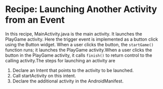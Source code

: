 # Recipe: Launching Another Activity from an Event
In this recipe, MainActivity.java is the main activity. It launches the
PlayGame activity. Here the trigger event is implemented as a button click using the
Button widget.
When a user clicks the button, the ```startGame()``` function runs; it launches the
PlayGame activity.When a user clicks the button in the PlayGame activity, it calls
```finish()``` to return control to the calling activity.The steps for launching an activity are

1. Declare an Intent that points to the activity to be launched.
2. Call startActivity on this intent.
3. Declare the additional activity in the AndroidManifest.

